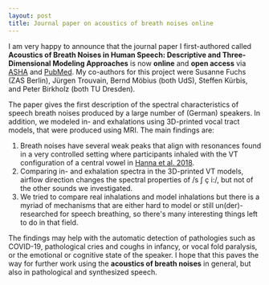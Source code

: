 ```yaml
---
layout: post
title: Journal paper on acoustics of breath noises online
---
```


I am very happy to announce that the journal paper I first-authored called **Acoustics of Breath Noises in Human Speech: Descriptive and Three-Dimensional Modeling Approaches** is now **online** and **open access** via [ASHA](https://pubs.asha.org/doi/10.1044/2023_JSLHR-23-00112) and [PubMed](https://pubmed.ncbi.nlm.nih.gov/37971432/).
My co-authors for this project were Susanne Fuchs (ZAS Berlin), Jürgen Trouvain, Bernd Möbius (both UdS), Steffen Kürbis, and Peter Birkholz (both TU Dresden).

The paper gives the first description of the spectral characteristics of speech breath noises produced by a large number of (German) speakers.
In addition, we modeled in- and exhalations using 3D-printed vocal tract models, that were produced using MRI.
The main findings are:
<ol>
  <li>Breath noises have several weak peaks that align with resonances found in a very controlled setting where participants inhaled with the VT configuration of a central vowel in <a href=">https://doi.org/10.1121/1.5033330" title="Hanna et al. 2018">Hanna et al. 2018</a>.</li>
  <li>Comparing in- and exhalation spectra in the 3D-printed VT models, airflow direction changes the spectral properties of /s ʃ ç i:/, but not of the other sounds we investigated.</li>
  <li>We tried to compare real inhalations and model inhalations but there is a myriad of mechanisms that are either hard to model or still un(der)-researched for speech breathing, so there's many interesting things left to do in that field.</li>
</ol>

The findings may help with the automatic detection of pathologies such as COVID-19, pathological cries and coughs in infancy, or vocal fold paralysis, or the emotional or cognitive state of the speaker.
I hope that this paves the way for further work using the **acoustics of breath noises** in general, but also in pathological and synthesized speech.
